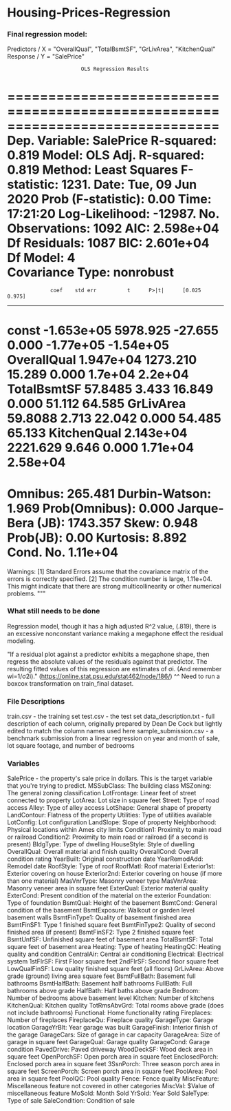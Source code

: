 # Housing-Prices-Regression



### Final regression model:

Predictors / X = "OverallQual", "TotalBsmtSF", "GrLivArea", "KitchenQual"
Response / Y = "SalePrice"

                            OLS Regression Results                            
==============================================================================
Dep. Variable:              SalePrice   R-squared:                       0.819
Model:                            OLS   Adj. R-squared:                  0.819
Method:                 Least Squares   F-statistic:                     1231.
Date:                Tue, 09 Jun 2020   Prob (F-statistic):               0.00
Time:                        17:21:20   Log-Likelihood:                -12987.
No. Observations:                1092   AIC:                         2.598e+04
Df Residuals:                    1087   BIC:                         2.601e+04
Df Model:                           4                                         
Covariance Type:            nonrobust                                         
===============================================================================
                  coef    std err          t      P>|t|      [0.025      0.975]
-------------------------------------------------------------------------------
const       -1.653e+05   5978.925    -27.655      0.000   -1.77e+05   -1.54e+05
OverallQual  1.947e+04   1273.210     15.289      0.000     1.7e+04     2.2e+04
TotalBsmtSF    57.8485      3.433     16.849      0.000      51.112      64.585
GrLivArea      59.8088      2.713     22.042      0.000      54.485      65.133
KitchenQual  2.143e+04   2221.629      9.646      0.000    1.71e+04    2.58e+04
==============================================================================
Omnibus:                      265.481   Durbin-Watson:                   1.969
Prob(Omnibus):                  0.000   Jarque-Bera (JB):             1743.357
Skew:                           0.948   Prob(JB):                         0.00
Kurtosis:                       8.892   Cond. No.                     1.11e+04
==============================================================================

Warnings:
[1] Standard Errors assume that the covariance matrix of the errors is correctly specified.
[2] The condition number is large, 1.11e+04. This might indicate that there are
strong multicollinearity or other numerical problems.
"""



### What still needs to be done

Regression model, though it has a high adjusted R^2 value, (.819), there is an excessive nonconstant variance making a megaphone effect the residual modeling. 

"If a residual plot against a predictor exhibits a megaphone shape, then regress the absolute values of the residuals against that predictor. The resulting fitted values of this regression are estimates of σi. (And remember wi=1/σ2i)." (https://online.stat.psu.edu/stat462/node/186/)
^^ Need to run a boxcox transformation on train_final dataset.



### File Descriptions

train.csv - the training set
test.csv - the test set
data_description.txt - full description of each column, originally prepared by Dean De Cock but lightly edited to match the column names used here
sample_submission.csv - a benchmark submission from a linear regression on year and month of sale, lot square footage, and number of bedrooms



### Variables

SalePrice - the property's sale price in dollars. This is the target variable that you're trying to predict.
MSSubClass: The building class
MSZoning: The general zoning classification
LotFrontage: Linear feet of street connected to property
LotArea: Lot size in square feet
Street: Type of road access
Alley: Type of alley access
LotShape: General shape of property
LandContour: Flatness of the property
Utilities: Type of utilities available
LotConfig: Lot configuration
LandSlope: Slope of property
Neighborhood: Physical locations within Ames city limits
Condition1: Proximity to main road or railroad
Condition2: Proximity to main road or railroad (if a second is present)
BldgType: Type of dwelling
HouseStyle: Style of dwelling
OverallQual: Overall material and finish quality
OverallCond: Overall condition rating
YearBuilt: Original construction date
YearRemodAdd: Remodel date
RoofStyle: Type of roof
RoofMatl: Roof material
Exterior1st: Exterior covering on house
Exterior2nd: Exterior covering on house (if more than one material)
MasVnrType: Masonry veneer type
MasVnrArea: Masonry veneer area in square feet
ExterQual: Exterior material quality
ExterCond: Present condition of the material on the exterior
Foundation: Type of foundation
BsmtQual: Height of the basement
BsmtCond: General condition of the basement
BsmtExposure: Walkout or garden level basement walls
BsmtFinType1: Quality of basement finished area
BsmtFinSF1: Type 1 finished square feet
BsmtFinType2: Quality of second finished area (if present)
BsmtFinSF2: Type 2 finished square feet
BsmtUnfSF: Unfinished square feet of basement area
TotalBsmtSF: Total square feet of basement area
Heating: Type of heating
HeatingQC: Heating quality and condition
CentralAir: Central air conditioning
Electrical: Electrical system
1stFlrSF: First Floor square feet
2ndFlrSF: Second floor square feet
LowQualFinSF: Low quality finished square feet (all floors)
GrLivArea: Above grade (ground) living area square feet
BsmtFullBath: Basement full bathrooms
BsmtHalfBath: Basement half bathrooms
FullBath: Full bathrooms above grade
HalfBath: Half baths above grade
Bedroom: Number of bedrooms above basement level
Kitchen: Number of kitchens
KitchenQual: Kitchen quality
TotRmsAbvGrd: Total rooms above grade (does not include bathrooms)
Functional: Home functionality rating
Fireplaces: Number of fireplaces
FireplaceQu: Fireplace quality
GarageType: Garage location
GarageYrBlt: Year garage was built
GarageFinish: Interior finish of the garage
GarageCars: Size of garage in car capacity
GarageArea: Size of garage in square feet
GarageQual: Garage quality
GarageCond: Garage condition
PavedDrive: Paved driveway
WoodDeckSF: Wood deck area in square feet
OpenPorchSF: Open porch area in square feet
EnclosedPorch: Enclosed porch area in square feet
3SsnPorch: Three season porch area in square feet
ScreenPorch: Screen porch area in square feet
PoolArea: Pool area in square feet
PoolQC: Pool quality
Fence: Fence quality
MiscFeature: Miscellaneous feature not covered in other categories
MiscVal: $Value of miscellaneous feature
MoSold: Month Sold
YrSold: Year Sold
SaleType: Type of sale
SaleCondition: Condition of sale
